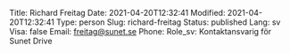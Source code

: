 Title: Richard Freitag
Date: 2021-04-20T12:32:41
Modified: 2021-04-20T12:32:41
Type: person
Slug: richard-freitag
Status: published
Lang: sv
Visa: false
Email: freitag@sunet.se
Phone: 
Role_sv: Kontaktansvarig för Sunet Drive
